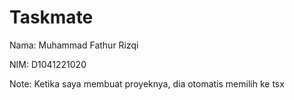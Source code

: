# Taskmate

Nama: Muhammad Fathur Rizqi

NIM: D1041221020


Note: Ketika saya membuat proyeknya, dia otomatis memilih ke tsx
